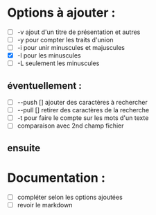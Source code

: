 # Options à ajouter :
- [ ] -v ajout d'un titre de présentation et autres
- [ ] -y pour compter les traits d'union
- [ ] -i pour unir minuscules et majuscules
- [x] -l pour les minuscules
- [ ] -L seulement les minuscules

## éventuellement :
- [ ] --push [] ajouter des caractères à rechercher
- [ ] --pull [] retirer des caractères de la recherche
- [ ] -t pour faire le compte sur les mots d'un texte
- [ ] comparaison avec 2nd champ fichier

## ensuite
# Documentation :
- [ ] compléter selon les options ajoutées
- [ ] revoir le markdown

